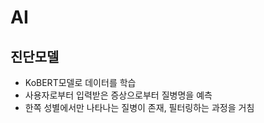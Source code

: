 # AI

## 진단모델

* KoBERT모델로 데이터를 학습
* 사용자로부터 입력받은 증상으로부터 질병명을 예측
* 한쪽 성별에서만 나타나는 질병이 존재, 필터링하는 과정을 거침
